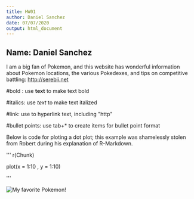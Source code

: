 ```yaml
---
title: HW01
author: Daniel Sanchez
date: 07/07/2020
output: html_document
---
```


## Name: Daniel Sanchez

I am a big fan of Pokemon, and this website has wonderful information about Pokemon locations, the various Pokedexes, and tips on competitive battling: 
<http://serebii.net>

#bold : use **text** to make text bold

#italics: use *text* to make text italized

#link: use <link> to hyperlink text, including "http"

#bullet points: use tab+* to create items for bullet point format

Below is code for ploting a dot plot; this example was shamelessly stolen from Robert during his explanation of R-Markdown. 



''' r(Chunk)

plot(x = 1:10 , y = 1:10)

'''

![My favorite Pokemon!](https://img.pokemondb.net/artwork/large/eevee-lets-go.jpg)

